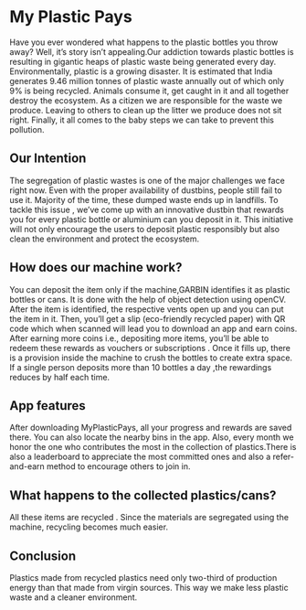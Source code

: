 # My Plastic Pays

Have you ever wondered what happens to the plastic bottles you throw away? Well, it’s story isn’t appealing.Our addiction towards plastic bottles is resulting in gigantic heaps of plastic waste being generated every day.   Environmentally, plastic is a growing disaster. It is estimated that India generates 9.46 million tonnes of plastic waste annually out of which only 9% is being recycled. Animals consume it, get caught in it and all together destroy the ecosystem.
As a  citizen we are responsible for the waste   we produce.
Leaving to others to clean up the litter  we produce does not sit right. Finally, it all comes to the baby steps we can take to prevent this  pollution. 

## Our Intention

The segregation of plastic wastes is one of the major challenges we face right now. Even with the  proper availability  of dustbins, people still fail to use it. Majority of the time, these dumped waste ends up in landfills. To tackle this issue , we’ve come up with an innovative dustbin that rewards you for every plastic bottle or aluminium can you deposit in it.
This initiative will not only encourage the users to deposit plastic responsibly but also clean the environment and protect the ecosystem.

## How does our machine work?

   You can deposit the item only if the machine,GARBIN identifies it as plastic bottles or cans. It is done with the help of object detection using openCV.
After the item is identified, the respective vents open up and you can put the item in it. Then, you’ll get a slip (eco-friendly recycled paper) with QR code which when scanned will lead you to download an app and earn coins.
After earning more coins i.e., depositing more items, you’ll be able to redeem these rewards as vouchers or subscriptions .
Once it fills up, there is a provision inside the machine to crush the bottles to create extra space. 
If a single person deposits more than 10 bottles a day ,the rewardings reduces by half each time.


## App features

  After downloading MyPlasticPays,  all your progress and rewards are saved there. You can also locate the nearby bins in the app. Also, every month we honor the one who contributes the most in the collection of plastics.There is also a leaderboard to appreciate the most committed ones and  also a refer-and-earn method to encourage others to join in.

          

## What happens to the collected plastics/cans?

All these items are recycled . Since the materials are segregated using the machine, recycling becomes much easier.

## Conclusion

  Plastics made from recycled plastics need only two-third of production energy than that made from virgin sources. This way we make less plastic waste and a cleaner environment.


    

 

